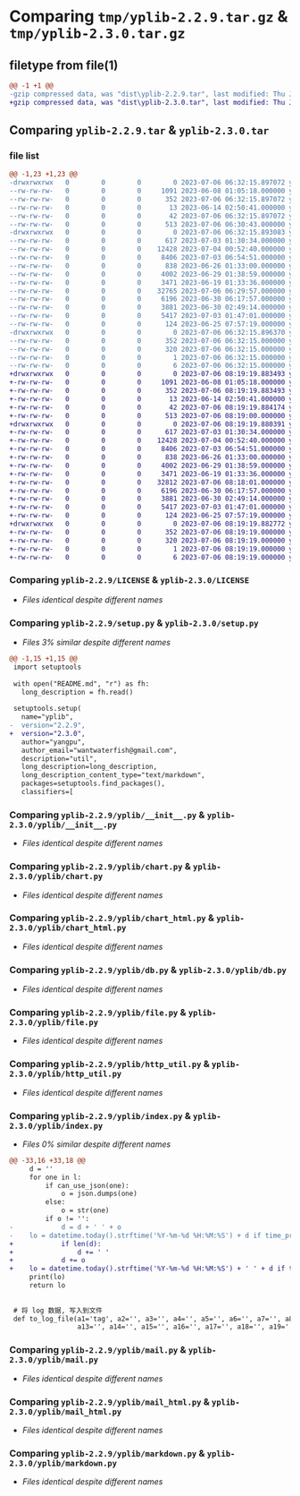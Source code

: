 # Comparing `tmp/yplib-2.2.9.tar.gz` & `tmp/yplib-2.3.0.tar.gz`

## filetype from file(1)

```diff
@@ -1 +1 @@
-gzip compressed data, was "dist\yplib-2.2.9.tar", last modified: Thu Jul  6 06:32:15 2023, max compression
+gzip compressed data, was "dist\yplib-2.3.0.tar", last modified: Thu Jul  6 08:19:19 2023, max compression
```

## Comparing `yplib-2.2.9.tar` & `yplib-2.3.0.tar`

### file list

```diff
@@ -1,23 +1,23 @@
-drwxrwxrwx   0        0        0        0 2023-07-06 06:32:15.897072 yplib-2.2.9/
--rw-rw-rw-   0        0        0     1091 2023-06-08 01:05:18.000000 yplib-2.2.9/LICENSE
--rw-rw-rw-   0        0        0      352 2023-07-06 06:32:15.897072 yplib-2.2.9/PKG-INFO
--rw-rw-rw-   0        0        0       13 2023-06-14 02:50:41.000000 yplib-2.2.9/README.md
--rw-rw-rw-   0        0        0       42 2023-07-06 06:32:15.897072 yplib-2.2.9/setup.cfg
--rw-rw-rw-   0        0        0      513 2023-07-06 06:30:43.000000 yplib-2.2.9/setup.py
-drwxrwxrwx   0        0        0        0 2023-07-06 06:32:15.893083 yplib-2.2.9/yplib/
--rw-rw-rw-   0        0        0      617 2023-07-03 01:30:34.000000 yplib-2.2.9/yplib/__init__.py
--rw-rw-rw-   0        0        0    12428 2023-07-04 00:52:40.000000 yplib-2.2.9/yplib/chart.py
--rw-rw-rw-   0        0        0     8406 2023-07-03 06:54:51.000000 yplib-2.2.9/yplib/chart_html.py
--rw-rw-rw-   0        0        0      838 2023-06-26 01:33:00.000000 yplib-2.2.9/yplib/db.py
--rw-rw-rw-   0        0        0     4002 2023-06-29 01:38:59.000000 yplib-2.2.9/yplib/file.py
--rw-rw-rw-   0        0        0     3471 2023-06-19 01:33:36.000000 yplib-2.2.9/yplib/http_util.py
--rw-rw-rw-   0        0        0    32765 2023-07-06 06:29:57.000000 yplib-2.2.9/yplib/index.py
--rw-rw-rw-   0        0        0     6196 2023-06-30 06:17:57.000000 yplib-2.2.9/yplib/mail.py
--rw-rw-rw-   0        0        0     3881 2023-06-30 02:49:14.000000 yplib-2.2.9/yplib/mail_html.py
--rw-rw-rw-   0        0        0     5417 2023-07-03 01:47:01.000000 yplib-2.2.9/yplib/markdown.py
--rw-rw-rw-   0        0        0      124 2023-06-25 07:57:19.000000 yplib-2.2.9/yplib/temp.py
-drwxrwxrwx   0        0        0        0 2023-07-06 06:32:15.896370 yplib-2.2.9/yplib.egg-info/
--rw-rw-rw-   0        0        0      352 2023-07-06 06:32:15.000000 yplib-2.2.9/yplib.egg-info/PKG-INFO
--rw-rw-rw-   0        0        0      320 2023-07-06 06:32:15.000000 yplib-2.2.9/yplib.egg-info/SOURCES.txt
--rw-rw-rw-   0        0        0        1 2023-07-06 06:32:15.000000 yplib-2.2.9/yplib.egg-info/dependency_links.txt
--rw-rw-rw-   0        0        0        6 2023-07-06 06:32:15.000000 yplib-2.2.9/yplib.egg-info/top_level.txt
+drwxrwxrwx   0        0        0        0 2023-07-06 08:19:19.883493 yplib-2.3.0/
+-rw-rw-rw-   0        0        0     1091 2023-06-08 01:05:18.000000 yplib-2.3.0/LICENSE
+-rw-rw-rw-   0        0        0      352 2023-07-06 08:19:19.883493 yplib-2.3.0/PKG-INFO
+-rw-rw-rw-   0        0        0       13 2023-06-14 02:50:41.000000 yplib-2.3.0/README.md
+-rw-rw-rw-   0        0        0       42 2023-07-06 08:19:19.884174 yplib-2.3.0/setup.cfg
+-rw-rw-rw-   0        0        0      513 2023-07-06 08:19:00.000000 yplib-2.3.0/setup.py
+drwxrwxrwx   0        0        0        0 2023-07-06 08:19:19.880391 yplib-2.3.0/yplib/
+-rw-rw-rw-   0        0        0      617 2023-07-03 01:30:34.000000 yplib-2.3.0/yplib/__init__.py
+-rw-rw-rw-   0        0        0    12428 2023-07-04 00:52:40.000000 yplib-2.3.0/yplib/chart.py
+-rw-rw-rw-   0        0        0     8406 2023-07-03 06:54:51.000000 yplib-2.3.0/yplib/chart_html.py
+-rw-rw-rw-   0        0        0      838 2023-06-26 01:33:00.000000 yplib-2.3.0/yplib/db.py
+-rw-rw-rw-   0        0        0     4002 2023-06-29 01:38:59.000000 yplib-2.3.0/yplib/file.py
+-rw-rw-rw-   0        0        0     3471 2023-06-19 01:33:36.000000 yplib-2.3.0/yplib/http_util.py
+-rw-rw-rw-   0        0        0    32812 2023-07-06 08:18:01.000000 yplib-2.3.0/yplib/index.py
+-rw-rw-rw-   0        0        0     6196 2023-06-30 06:17:57.000000 yplib-2.3.0/yplib/mail.py
+-rw-rw-rw-   0        0        0     3881 2023-06-30 02:49:14.000000 yplib-2.3.0/yplib/mail_html.py
+-rw-rw-rw-   0        0        0     5417 2023-07-03 01:47:01.000000 yplib-2.3.0/yplib/markdown.py
+-rw-rw-rw-   0        0        0      124 2023-06-25 07:57:19.000000 yplib-2.3.0/yplib/temp.py
+drwxrwxrwx   0        0        0        0 2023-07-06 08:19:19.882772 yplib-2.3.0/yplib.egg-info/
+-rw-rw-rw-   0        0        0      352 2023-07-06 08:19:19.000000 yplib-2.3.0/yplib.egg-info/PKG-INFO
+-rw-rw-rw-   0        0        0      320 2023-07-06 08:19:19.000000 yplib-2.3.0/yplib.egg-info/SOURCES.txt
+-rw-rw-rw-   0        0        0        1 2023-07-06 08:19:19.000000 yplib-2.3.0/yplib.egg-info/dependency_links.txt
+-rw-rw-rw-   0        0        0        6 2023-07-06 08:19:19.000000 yplib-2.3.0/yplib.egg-info/top_level.txt
```

### Comparing `yplib-2.2.9/LICENSE` & `yplib-2.3.0/LICENSE`

 * *Files identical despite different names*

### Comparing `yplib-2.2.9/setup.py` & `yplib-2.3.0/setup.py`

 * *Files 3% similar despite different names*

```diff
@@ -1,15 +1,15 @@
 import setuptools
 
 with open("README.md", "r") as fh:
   long_description = fh.read()
 
 setuptools.setup(
   name="yplib",
-  version="2.2.9",
+  version="2.3.0",
   author="yangpu",
   author_email="wantwaterfish@gmail.com",
   description="util",
   long_description=long_description,
   long_description_content_type="text/markdown",
   packages=setuptools.find_packages(),
   classifiers=[
```

### Comparing `yplib-2.2.9/yplib/__init__.py` & `yplib-2.3.0/yplib/__init__.py`

 * *Files identical despite different names*

### Comparing `yplib-2.2.9/yplib/chart.py` & `yplib-2.3.0/yplib/chart.py`

 * *Files identical despite different names*

### Comparing `yplib-2.2.9/yplib/chart_html.py` & `yplib-2.3.0/yplib/chart_html.py`

 * *Files identical despite different names*

### Comparing `yplib-2.2.9/yplib/db.py` & `yplib-2.3.0/yplib/db.py`

 * *Files identical despite different names*

### Comparing `yplib-2.2.9/yplib/file.py` & `yplib-2.3.0/yplib/file.py`

 * *Files identical despite different names*

### Comparing `yplib-2.2.9/yplib/http_util.py` & `yplib-2.3.0/yplib/http_util.py`

 * *Files identical despite different names*

### Comparing `yplib-2.2.9/yplib/index.py` & `yplib-2.3.0/yplib/index.py`

 * *Files 0% similar despite different names*

```diff
@@ -33,16 +33,18 @@
     d = ''
     for one in l:
         if can_use_json(one):
             o = json.dumps(one)
         else:
             o = str(one)
         if o != '':
-            d = d + ' ' + o
-    lo = datetime.today().strftime('%Y-%m-%d %H:%M:%S') + d if time_prefix else d
+            if len(d):
+                d += ' '
+            d += o
+    lo = datetime.today().strftime('%Y-%m-%d %H:%M:%S') + ' ' + d if time_prefix else d
     print(lo)
     return lo
 
 
 # 将 log 数据, 写入到文件
 def to_log_file(a1='tag', a2='', a3='', a4='', a5='', a6='', a7='', a8='', a9='', a10='', a11='', a12='',
                 a13='', a14='', a15='', a16='', a17='', a18='', a19='', a20='', time_prefix=True):
```

### Comparing `yplib-2.2.9/yplib/mail.py` & `yplib-2.3.0/yplib/mail.py`

 * *Files identical despite different names*

### Comparing `yplib-2.2.9/yplib/mail_html.py` & `yplib-2.3.0/yplib/mail_html.py`

 * *Files identical despite different names*

### Comparing `yplib-2.2.9/yplib/markdown.py` & `yplib-2.3.0/yplib/markdown.py`

 * *Files identical despite different names*

